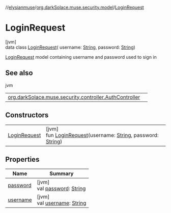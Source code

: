 //[elysianmuse](../../../index.md)/[org.darkSolace.muse.security.model](../index.md)/[LoginRequest](index.md)

# LoginRequest

[jvm]\
data class [LoginRequest](index.md)(
username: [String](https://kotlinlang.org/api/latest/jvm/stdlib/kotlin/-string/index.html),
password: [String](https://kotlinlang.org/api/latest/jvm/stdlib/kotlin/-string/index.html))

[LoginRequest](index.md) model containing username and password used to sign in

## See also

jvm

| | |
|---|---|
| [org.darkSolace.muse.security.controller.AuthController](../../org.darkSolace.muse.security.controller/-auth-controller/authenticate-user.md) |  |

## Constructors

| | |
|---|---|
| [LoginRequest](-login-request.md) | [jvm]<br>fun [LoginRequest](-login-request.md)(username: [String](https://kotlinlang.org/api/latest/jvm/stdlib/kotlin/-string/index.html), password: [String](https://kotlinlang.org/api/latest/jvm/stdlib/kotlin/-string/index.html)) |

## Properties

| Name | Summary |
|---|---|
| [password](password.md) | [jvm]<br>val [password](password.md): [String](https://kotlinlang.org/api/latest/jvm/stdlib/kotlin/-string/index.html) |
| [username](username.md) | [jvm]<br>val [username](username.md): [String](https://kotlinlang.org/api/latest/jvm/stdlib/kotlin/-string/index.html) |
